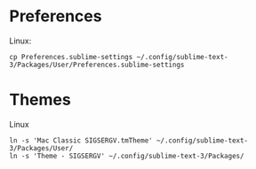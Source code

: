 Preferences
===========

Linux:

    cp Preferences.sublime-settings ~/.config/sublime-text-3/Packages/User/Preferences.sublime-settings

Themes
======

Linux

    ln -s 'Mac Classic SIGSERGV.tmTheme' ~/.config/sublime-text-3/Packages/User/
    ln -s 'Theme - SIGSERGV' ~/.config/sublime-text-3/Packages/
